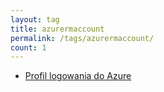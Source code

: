 ```yaml
---
layout: tag
title: azurermaccount
permalink: /tags/azurermaccount/
count: 1
---
```


- [Profil logowania do Azure](https://blog.justcloud.pl/profil-logowania-do-azure)
